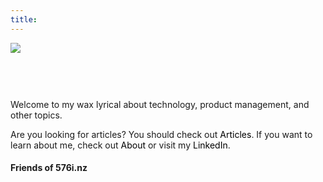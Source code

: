 ```yaml
---
title:
---
```


<img id="logo" src="576i.svg"></img>
<style>
#logo {
  margin-bottom: 60px;
}

a, a:visited, a:hover, a:active {
  color: black;
  text-decoration: none;
}

.card-group {
  display: flex;
}

.card-column {
  flex: 50%
}

.card {
  box-shadow: 0 4px 8px 0 rgba(0,0,0,0.2);
  transition: 0.3s;
  display: flex;
  justify-content: flex-start;
  text-align: right;
  padding: 1rem 1rem 0 1rem;
  margin: 0 0 1rem 1rem;
}

.card:hover {
  box-shadow: 0 8px 16px 0 rgba(0,0,0,0.2);
}

.card-image {
  width: 35%;
}

.container {
  padding: 2px 16px;
}
</style>

Welcome to my wax lyrical about technology, product management, and other topics.

Are you looking for articles? You should check out [Articles](/post). If you want to learn about me, check out [About](/about) or visit my [LinkedIn](https://www.linkedin.com/in/josh-atkinson/).

#### Friends of 576i.nz
<div class="card-group">
  <div class="card-column" id="cards">
  </div>
</div>

<script>

    const createWebsiteCard = (domain, description) => {

        const card = document.createElement('a');

        card.setAttribute('href', `https://${domain}`);
        card.setAttribute('target', '_blank');
        card.setAttribute('rel', `noreferrer`);

        card.innerHTML = `
            <div class="card">
                <img src="https://icon.horse/icon/${domain}" alt="${domain}" class="card-image">
                <div class="description">
                    <h4><b>${domain}</b></h4> 
                    <p>${description}</p> 
                </div>
            </div>`

        return card;
    }

    const renderWebsiteCards = () => {

        const cards = [
            {
                'domain': 'matteas.nz',
                'description': 'Software Developer, Computer Engineer and Linux Enthusiast'
            },
            {
                'domain': 'binu.nz',
                'description': 'Lorem ipsum dolor sit amet'
            },
            {
                'domain': 'timo.nz',
                'description': 'Lorem ipsum dolor sit amet'
            },
            {
                'domain': 'pancake.nz',
                'description': 'Lorem ipsum dolor sit amet'
            },
        ]

        cards.forEach(card => {
            const websiteCard = createWebsiteCard(card.domain, card.description);
            document.getElementById("cards").appendChild(websiteCard);
        })
        
    }

    renderWebsiteCards();

</script>
